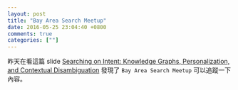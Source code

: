 ```yaml
---
layout: post
title: "Bay Area Search Meetup"
date: 2016-05-25 23:04:40 +0800
comments: true
categories: [""]
---
```


<!-- more -->

昨天在看這篇 slide [Searching on Intent: Knowledge Graphs, Personalization, and Contextual Disambiguation] 發現了 `Bay Area Search Meetup` 可以追蹤一下內容。


[Searching on Intent: Knowledge Graphs, Personalization, and Contextual Disambiguation]:http://www.slideshare.net/treygrainger/searching-on-intent-knowledge-graphs-personalization-and-contextual-disambiguation
